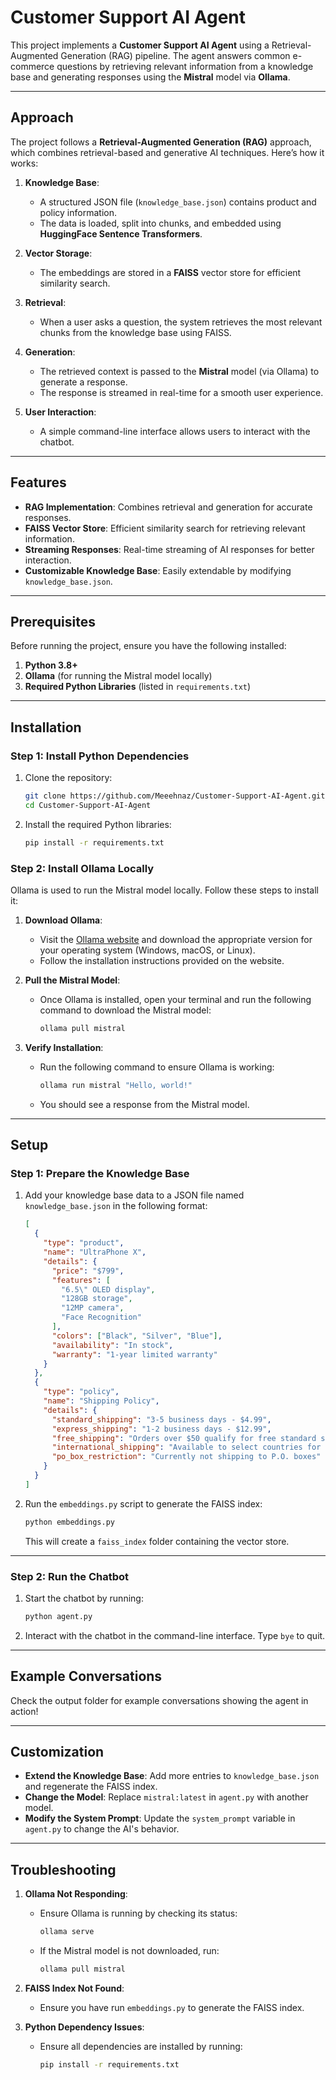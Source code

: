 # Customer Support AI Agent

This project implements a **Customer Support AI Agent** using a Retrieval-Augmented Generation (RAG) pipeline. The agent answers common e-commerce questions by retrieving relevant information from a knowledge base and generating responses using the **Mistral** model via **Ollama**.

---

## Approach

The project follows a **Retrieval-Augmented Generation (RAG)** approach, which combines retrieval-based and generative AI techniques. Here’s how it works:

1. **Knowledge Base**:
   - A structured JSON file (`knowledge_base.json`) contains product and policy information.
   - The data is loaded, split into chunks, and embedded using **HuggingFace Sentence Transformers**.

2. **Vector Storage**:
   - The embeddings are stored in a **FAISS** vector store for efficient similarity search.

3. **Retrieval**:
   - When a user asks a question, the system retrieves the most relevant chunks from the knowledge base using FAISS.

4. **Generation**:
   - The retrieved context is passed to the **Mistral** model (via Ollama) to generate a response.
   - The response is streamed in real-time for a smooth user experience.

5. **User Interaction**:
   - A simple command-line interface allows users to interact with the chatbot.

---

## Features

- **RAG Implementation**: Combines retrieval and generation for accurate responses.
- **FAISS Vector Store**: Efficient similarity search for retrieving relevant information.
- **Streaming Responses**: Real-time streaming of AI responses for better interaction.
- **Customizable Knowledge Base**: Easily extendable by modifying `knowledge_base.json`.

---

## Prerequisites

Before running the project, ensure you have the following installed:

1. **Python 3.8+**
2. **Ollama** (for running the Mistral model locally)
3. **Required Python Libraries** (listed in `requirements.txt`)

---

## Installation

### Step 1: Install Python Dependencies
1. Clone the repository:
   ```bash
   git clone https://github.com/Meeehnaz/Customer-Support-AI-Agent.git
   cd Customer-Support-AI-Agent
   ```
2. Install the required Python libraries:
   ```bash
   pip install -r requirements.txt
   ```

### Step 2: Install Ollama Locally
Ollama is used to run the Mistral model locally. Follow these steps to install it:

1. **Download Ollama**:
   - Visit the [Ollama website](https://ollama.ai/) and download the appropriate version for your operating system (Windows, macOS, or Linux).
   - Follow the installation instructions provided on the website.

2. **Pull the Mistral Model**:
   - Once Ollama is installed, open your terminal and run the following command to download the Mistral model:
     ```bash
     ollama pull mistral
     ```

3. **Verify Installation**:
   - Run the following command to ensure Ollama is working:
     ```bash
     ollama run mistral "Hello, world!"
     ```
   - You should see a response from the Mistral model.

---

## Setup

### Step 1: Prepare the Knowledge Base
1. Add your knowledge base data to a JSON file named `knowledge_base.json` in the following format:
   ```json
   [
     {
       "type": "product",
       "name": "UltraPhone X",
       "details": {
         "price": "$799",
         "features": [
           "6.5\" OLED display",
           "128GB storage",
           "12MP camera",
           "Face Recognition"
         ],
         "colors": ["Black", "Silver", "Blue"],
         "availability": "In stock",
         "warranty": "1-year limited warranty"
       }
     },
     {
       "type": "policy",
       "name": "Shipping Policy",
       "details": {
         "standard_shipping": "3-5 business days - $4.99",
         "express_shipping": "1-2 business days - $12.99",
         "free_shipping": "Orders over $50 qualify for free standard shipping",
         "international_shipping": "Available to select countries for additional fees",
         "po_box_restriction": "Currently not shipping to P.O. boxes"
       }
     }
   ]
   ```

2. Run the `embeddings.py` script to generate the FAISS index:
   ```bash
   python embeddings.py
   ```
   This will create a `faiss_index` folder containing the vector store.

---

### Step 2: Run the Chatbot
1. Start the chatbot by running:
   ```bash
   python agent.py
   ```
2. Interact with the chatbot in the command-line interface. Type `bye` to quit.

---

## Example Conversations

Check the output folder for example conversations showing the agent in action!

---

## Customization

- **Extend the Knowledge Base**: Add more entries to `knowledge_base.json` and regenerate the FAISS index.
- **Change the Model**: Replace `mistral:latest` in `agent.py` with another model.
- **Modify the System Prompt**: Update the `system_prompt` variable in `agent.py` to change the AI's behavior.

---

## Troubleshooting

1. **Ollama Not Responding**:
   - Ensure Ollama is running by checking its status:
     ```bash
     ollama serve
     ```
   - If the Mistral model is not downloaded, run:
     ```bash
     ollama pull mistral
     ```

2. **FAISS Index Not Found**:
   - Ensure you have run `embeddings.py` to generate the FAISS index.

3. **Python Dependency Issues**:
   - Ensure all dependencies are installed by running:
     ```bash
     pip install -r requirements.txt
     ```

